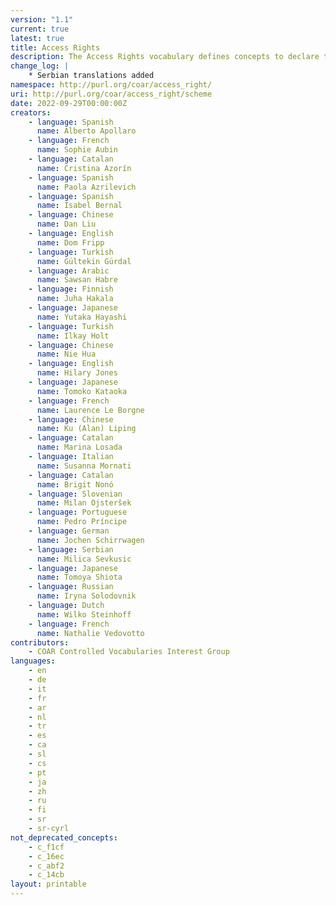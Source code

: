 ```yaml
---
version: "1.1"
current: true
latest: true
title: Access Rights
description: The Access Rights vocabulary defines concepts to declare the access status of a resource. Multilingual labels regard regional distinctions in language and term.
change_log: |
    * Serbian translations added
namespace: http://purl.org/coar/access_right/
uri: http://purl.org/coar/access_right/scheme
date: 2022-09-29T00:00:00Z
creators:
    - language: Spanish
      name: Alberto Apollaro
    - language: French
      name: Sophie Aubin
    - language: Catalan
      name: Cristina Azorín
    - language: Spanish
      name: Paola Azrilevich
    - language: Spanish
      name: Isabel Bernal
    - language: Chinese
      name: Dan Liu
    - language: English
      name: Dom Fripp
    - language: Turkish
      name: Gültekin Gürdal
    - language: Arabic
      name: Sawsan Habre
    - language: Finnish
      name: Juha Hakala
    - language: Japanese
      name: Yutaka Hayashi
    - language: Turkish
      name: Ilkay Holt
    - language: Chinese
      name: Nie Hua
    - language: English
      name: Hilary Jones
    - language: Japanese
      name: Tomoko Kataoka
    - language: French
      name: Laurence Le Borgne
    - language: Chinese
      name: Ku (Alan) Liping
    - language: Catalan
      name: Marina Losada
    - language: Italian
      name: Susanna Mornati
    - language: Catalan
      name: Brigit Nonó
    - language: Slovenian
      name: Milan Ojsteršek
    - language: Portuguese
      name: Pedro Príncipe
    - language: German
      name: Jochen Schirrwagen
    - language: Serbian
      name: Milica Sevkusic
    - language: Japanese
      name: Tomoya Shiota
    - language: Russian
      name: Iryna Solodovnik
    - language: Dutch
      name: Wilko Steinhoff
    - language: French
      name: Nathalie Vedovotto
contributors:
    - COAR Controlled Vocabularies Interest Group
languages:
    - en
    - de
    - it
    - fr
    - ar
    - nl
    - tr
    - es
    - ca
    - sl
    - cs
    - pt
    - ja
    - zh
    - ru
    - fi
    - sr
    - sr-cyrl
not_deprecated_concepts:
    - c_f1cf
    - c_16ec
    - c_abf2
    - c_14cb
layout: printable
---
```


